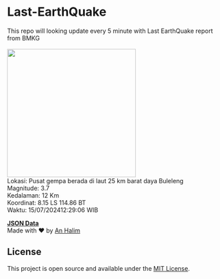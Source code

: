 # Last-EarthQuake
This repo will looking update every 5 minute with Last EarthQuake report from BMKG
<br>
<br>
<img src="https://static.bmkg.go.id/20240715122906.mmi.jpg" width="300"/>
<br>
Lokasi: Pusat gempa berada di laut 25 km barat daya Buleleng <br>
Magnitude: 3.7 <br>
Kedalaman: 12 Km <br>
Koordinat: 8.15 LS 114.86 BT <br>
Waktu: 15/07/202412:29:06 WIB <br>

<a href="./data/data.json">**JSON Data**</a>
<br>
Made with ❤️ by <a href="https://github.com/an-halim">An Halim</a>
## License

This project is open source and available under the [MIT License](LICENSE).
